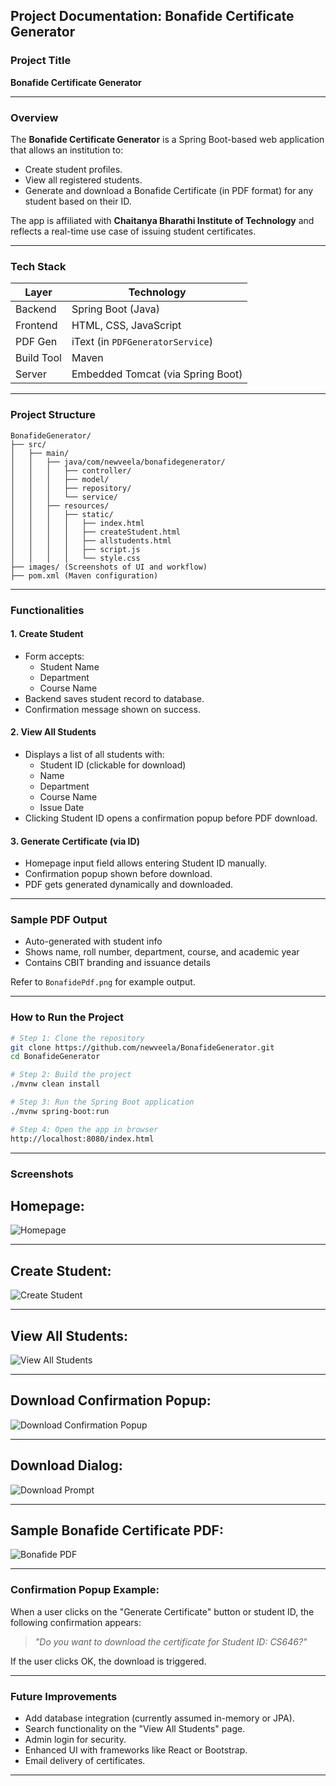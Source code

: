 ## Project Documentation: Bonafide Certificate Generator

### Project Title
**Bonafide Certificate Generator**

---

### Overview

The **Bonafide Certificate Generator** is a Spring Boot-based web application that allows an institution to:

- Create student profiles.
- View all registered students.
- Generate and download a Bonafide Certificate (in PDF format) for any student based on their ID.

The app is affiliated with **Chaitanya Bharathi Institute of Technology** and reflects a real-time use case of issuing student certificates.

---

### Tech Stack

| Layer       | Technology                    |
|------------|-------------------------------|
| Backend     | Spring Boot (Java)            |
| Frontend    | HTML, CSS, JavaScript         |
| PDF Gen     | iText (in `PDFGeneratorService`) |
| Build Tool  | Maven                         |
| Server      | Embedded Tomcat (via Spring Boot) |

---

### Project Structure

```
BonafideGenerator/
├── src/
│   ├── main/
│   │   ├── java/com/newveela/bonafidegenerator/
│   │   │   ├── controller/
│   │   │   ├── model/
│   │   │   ├── repository/
│   │   │   └── service/
│   │   ├── resources/
│   │   │   ├── static/
│   │   │   │   ├── index.html
│   │   │   │   ├── createStudent.html
│   │   │   │   ├── allstudents.html
│   │   │   │   ├── script.js
│   │   │   │   └── style.css
├── images/ (Screenshots of UI and workflow)
├── pom.xml (Maven configuration)
```

---

###  Functionalities

####  1. Create Student
- Form accepts:
  - Student Name
  - Department
  - Course Name
- Backend saves student record to database.
- Confirmation message shown on success.

####  2. View All Students
- Displays a list of all students with:
  - Student ID (clickable for download)
  - Name
  - Department
  - Course Name
  - Issue Date
- Clicking Student ID opens a confirmation popup before PDF download.

#### 3. Generate Certificate (via ID)
- Homepage input field allows entering Student ID manually.
- Confirmation popup shown before download.
- PDF gets generated dynamically and downloaded.

---

### Sample PDF Output
- Auto-generated with student info
- Shows name, roll number, department, course, and academic year
- Contains CBIT branding and issuance details

 Refer to `BonafidePdf.png` for example output.

---

###  How to Run the Project

```bash
# Step 1: Clone the repository
git clone https://github.com/newveela/BonafideGenerator.git
cd BonafideGenerator

# Step 2: Build the project
./mvnw clean install

# Step 3: Run the Spring Boot application
./mvnw spring-boot:run

# Step 4: Open the app in browser
http://localhost:8080/index.html
```

---

###  Screenshots

## Homepage:

![Homepage](images/Homepage.png)

---

##  Create Student:

![Create Student](images/CreateStudent.png)

---

##  View All Students:

![View All Students](images/ViewAll.png)

---

## Download Confirmation Popup:

![Download Confirmation Popup](images/DownloadPop.png)

---

##  Download Dialog:

![Download Prompt](images/Download.png)

---

##  Sample Bonafide Certificate PDF:

![Bonafide PDF](images/BonafidePdf.png)

---

###  Confirmation Popup Example:

When a user clicks on the "Generate Certificate" button or student ID, the following confirmation appears:

> _"Do you want to download the certificate for Student ID: CS646?"_

If the user clicks OK, the download is triggered.

---

### Future Improvements

- Add database integration (currently assumed in-memory or JPA).
- Search functionality on the "View All Students" page.
- Admin login for security.
- Enhanced UI with frameworks like React or Bootstrap.
- Email delivery of certificates.

---
